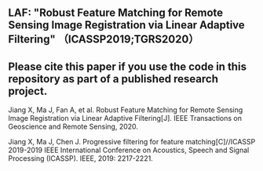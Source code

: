 ## LAF: "Robust Feature Matching for Remote Sensing Image Registration via Linear Adaptive Filtering" （ICASSP2019;TGRS2020）


 
 
## Please cite this paper if you use the code in this repository as part of a published research project.

Jiang X, Ma J, Fan A, et al. Robust Feature Matching for Remote Sensing Image Registration via Linear Adaptive Filtering[J]. IEEE Transactions on Geoscience and Remote Sensing, 2020.

Jiang X, Ma J, Chen J. Progressive filtering for feature matching[C]//ICASSP 2019-2019 IEEE International Conference on Acoustics, Speech and Signal Processing (ICASSP). IEEE, 2019: 2217-2221.
